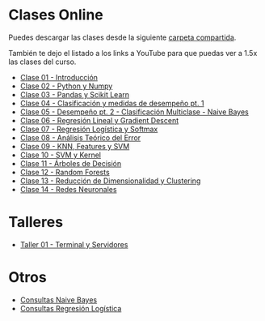 # Clases Online

Puedes descargar las clases desde la siguiente [carpeta compartida](https://alumnosuaicl-my.sharepoint.com/:f:/g/personal/adrian_soto_uai_cl/Et3aG5wwUshGg7P37hztz5EBXn3FTizh4fFEHE6sh9-Pvg?e=oTcqLK).

También te dejo el listado a los links a YouTube para que puedas ver a 1.5x las clases del curso.

- [Clase 01 - Introducción](https://youtu.be/CLEKffXS6Vs)
- [Clase 02 - Python y Numpy](https://youtu.be/hLtnnEsqJbI)
- [Clase 03 - Pandas y Scikit Learn](https://youtu.be/wiqScM1qZ0I)
- [Clase 04 - Clasificación y medidas de desempeño pt. 1](https://youtu.be/u7pFKW47hEI)
- [Clase 05 - Desempeño pt. 2 - Clasificación Multiclase - Naive Bayes](https://youtu.be/CdfBznWYdwk)
- [Clase 06 - Regresión Lineal y Gradient Descent](https://youtu.be/HblwS9uQ808)
- [Clase 07 - Regresión Logística y Softmax](https://youtu.be/_AwjhBK1D40)
- [Clase 08 - Análisis Teórico del Error](https://youtu.be/XNkyzlx4r7M)
- [Clase 09 - KNN, Features y SVM](https://youtu.be/fRjZFvt_8VU)
- [Clase 10 - SVM y Kernel](https://youtu.be/BDjIe1dbp-A)
- [Clase 11 - Árboles de Decisión](https://youtu.be/ZyI03fTafak)
- [Clase 12 - Random Forests](https://youtu.be/ALivu-yHeQk)
- [Clase 13 - Reducción de Dimensionalidad y Clustering](https://youtu.be/2kx1DP-BxxA)
- [Clase 14 - Redes Neuronales](https://youtu.be/hbzXwpJgsKc)

# Talleres

- [Taller 01 - Terminal y Servidores](https://youtu.be/L93BPUL1Hv8)

# Otros
- [Consultas Naive Bayes](https://youtu.be/rCbxiBiI4vI)
- [Consultas Regresión Logística](https://youtu.be/LS3WB8M3fMI)
